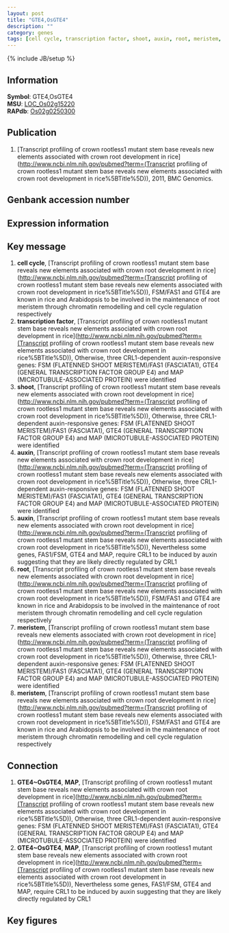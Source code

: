```yaml
---
layout: post
title: "GTE4,OsGTE4"
description: ""
category: genes
tags: [cell cycle, transcription factor, shoot, auxin, root, meristem, Gene]
---
```

{% include JB/setup %}

## Information
__Symbol__: GTE4,OsGTE4  
__MSU__: [LOC_Os02g15220](http://rice.plantbiology.msu.edu/cgi-bin/ORF_infopage.cgi?orf=LOC_Os02g15220)  
__RAPdb__: [Os02g0250300](http://rapdb.dna.affrc.go.jp/viewer/gbrowse_details/irgsp1?name=Os02g0250300)  

## Publication
1. [Transcript profiling of crown rootless1 mutant stem base reveals new elements associated with crown root development in rice](http://www.ncbi.nlm.nih.gov/pubmed?term=(Transcript profiling of crown rootless1 mutant stem base reveals new elements associated with crown root development in rice%5BTitle%5D)), 2011, BMC Genomics.

## Genbank accession number

## Expression information

## Key message
1. __cell cycle__, [Transcript profiling of crown rootless1 mutant stem base reveals new elements associated with crown root development in rice](http://www.ncbi.nlm.nih.gov/pubmed?term=(Transcript profiling of crown rootless1 mutant stem base reveals new elements associated with crown root development in rice%5BTitle%5D)),  FSM/FAS1 and GTE4 are known in rice and Arabidopsis to be involved in the maintenance of root meristem through chromatin remodelling and cell cycle regulation respectively
2. __transcription factor__, [Transcript profiling of crown rootless1 mutant stem base reveals new elements associated with crown root development in rice](http://www.ncbi.nlm.nih.gov/pubmed?term=(Transcript profiling of crown rootless1 mutant stem base reveals new elements associated with crown root development in rice%5BTitle%5D)),  Otherwise, three CRL1-dependent auxin-responsive genes: FSM (FLATENNED SHOOT MERISTEM)/FAS1 (FASCIATA1), GTE4 (GENERAL TRANSCRIPTION FACTOR GROUP E4) and MAP (MICROTUBULE-ASSOCIATED PROTEIN) were identified
3. __shoot__, [Transcript profiling of crown rootless1 mutant stem base reveals new elements associated with crown root development in rice](http://www.ncbi.nlm.nih.gov/pubmed?term=(Transcript profiling of crown rootless1 mutant stem base reveals new elements associated with crown root development in rice%5BTitle%5D)),  Otherwise, three CRL1-dependent auxin-responsive genes: FSM (FLATENNED SHOOT MERISTEM)/FAS1 (FASCIATA1), GTE4 (GENERAL TRANSCRIPTION FACTOR GROUP E4) and MAP (MICROTUBULE-ASSOCIATED PROTEIN) were identified
4. __auxin__, [Transcript profiling of crown rootless1 mutant stem base reveals new elements associated with crown root development in rice](http://www.ncbi.nlm.nih.gov/pubmed?term=(Transcript profiling of crown rootless1 mutant stem base reveals new elements associated with crown root development in rice%5BTitle%5D)),  Otherwise, three CRL1-dependent auxin-responsive genes: FSM (FLATENNED SHOOT MERISTEM)/FAS1 (FASCIATA1), GTE4 (GENERAL TRANSCRIPTION FACTOR GROUP E4) and MAP (MICROTUBULE-ASSOCIATED PROTEIN) were identified
5. __auxin__, [Transcript profiling of crown rootless1 mutant stem base reveals new elements associated with crown root development in rice](http://www.ncbi.nlm.nih.gov/pubmed?term=(Transcript profiling of crown rootless1 mutant stem base reveals new elements associated with crown root development in rice%5BTitle%5D)),  Nevertheless some genes, FAS1/FSM, GTE4 and MAP, require CRL1 to be induced by auxin suggesting that they are likely directly regulated by CRL1
6. __root__, [Transcript profiling of crown rootless1 mutant stem base reveals new elements associated with crown root development in rice](http://www.ncbi.nlm.nih.gov/pubmed?term=(Transcript profiling of crown rootless1 mutant stem base reveals new elements associated with crown root development in rice%5BTitle%5D)),  FSM/FAS1 and GTE4 are known in rice and Arabidopsis to be involved in the maintenance of root meristem through chromatin remodelling and cell cycle regulation respectively
7. __meristem__, [Transcript profiling of crown rootless1 mutant stem base reveals new elements associated with crown root development in rice](http://www.ncbi.nlm.nih.gov/pubmed?term=(Transcript profiling of crown rootless1 mutant stem base reveals new elements associated with crown root development in rice%5BTitle%5D)),  Otherwise, three CRL1-dependent auxin-responsive genes: FSM (FLATENNED SHOOT MERISTEM)/FAS1 (FASCIATA1), GTE4 (GENERAL TRANSCRIPTION FACTOR GROUP E4) and MAP (MICROTUBULE-ASSOCIATED PROTEIN) were identified
8. __meristem__, [Transcript profiling of crown rootless1 mutant stem base reveals new elements associated with crown root development in rice](http://www.ncbi.nlm.nih.gov/pubmed?term=(Transcript profiling of crown rootless1 mutant stem base reveals new elements associated with crown root development in rice%5BTitle%5D)),  FSM/FAS1 and GTE4 are known in rice and Arabidopsis to be involved in the maintenance of root meristem through chromatin remodelling and cell cycle regulation respectively

## Connection
1. __GTE4~OsGTE4__, __MAP__, [Transcript profiling of crown rootless1 mutant stem base reveals new elements associated with crown root development in rice](http://www.ncbi.nlm.nih.gov/pubmed?term=(Transcript profiling of crown rootless1 mutant stem base reveals new elements associated with crown root development in rice%5BTitle%5D)),  Otherwise, three CRL1-dependent auxin-responsive genes: FSM (FLATENNED SHOOT MERISTEM)/FAS1 (FASCIATA1), GTE4 (GENERAL TRANSCRIPTION FACTOR GROUP E4) and MAP (MICROTUBULE-ASSOCIATED PROTEIN) were identified
2. __GTE4~OsGTE4__, __MAP__, [Transcript profiling of crown rootless1 mutant stem base reveals new elements associated with crown root development in rice](http://www.ncbi.nlm.nih.gov/pubmed?term=(Transcript profiling of crown rootless1 mutant stem base reveals new elements associated with crown root development in rice%5BTitle%5D)),  Nevertheless some genes, FAS1/FSM, GTE4 and MAP, require CRL1 to be induced by auxin suggesting that they are likely directly regulated by CRL1

## Key figures


